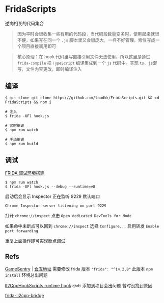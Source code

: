 # FridaScripts
逆向相关的代码集合

> 因为平时会很收集一些有用的代码段，当代码段数量变多时，使用起来就很不便，如果写在同一个 `.js` 脚本里又会很庞大，一样不好管理，索性写成一个项目直接调用即可

> 核心原理：在 hook 代码里写直接引用文件无法使用，所以这里是通过 `frida-compile` 把 `TypeScript` 编译集成到一个 `js` 代码中。实现 `ts`、`js`混写，文件内容更改，即时编译注入

## 编译
```shell
$ git clone git clone https://github.com/loadkk/FridaScripts.git && cd FridaScripts && npm i

# 注入
$ frida -UFl hook.js

# 实时编译
$ npm run watch

# 手动编译
$ npm run build
```

## 调试
[FRIDA 调试环境搭建](https://www.52pojie.cn/thread-1363328-1-1.html)
```
$ npm run watch
$ frida -UFl hook.js --debug --runtime=v8
```
启动后会显示 Inspector 正在监听 9229 默认端口
```
Chrome Inspector server listening on port 9229
```
打开 `chrome://inspect` 点击 `Open dedicated DevTools for Node`

如果命中未断点可以回到 `chrome://inspect` 选择 `Configure...` 启用转发 `Enable port forwarding`

重复上面操作即可实现断点调试

## Refs
[GameSentry](https://www.freebuf.com/articles/others-articles/345771.html) | [仓库地址](https://github.com/GrowthEase/GameSentry) 需要修改 frida 版本 `"frida": "^14.2.8"` 此版本 `npm install` 环境总出问题

[Il2CppHookScripts runtime hook](https://github.com/axhlzy/Il2CppHookScripts/blob/ts/README.zh-CN.md) `qbdi` 添加到项目会出问题 暂时没找到原因

[frida-il2cpp-bridge](https://github.com/vfsfitvnm/frida-il2cpp-bridge)
